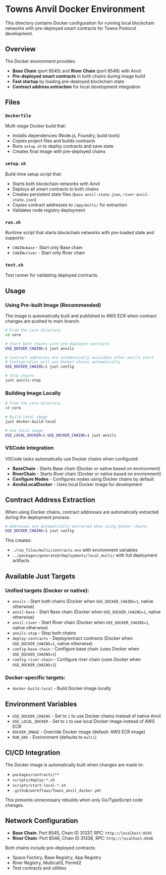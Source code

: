# Towns Anvil Docker Environment

This directory contains Docker configuration for running local blockchain networks with pre-deployed smart contracts for Towns Protocol development.

## Overview

The Docker environment provides:

- **Base Chain** (port 8545) and **River Chain** (port 8546) with Anvil
- **Pre-deployed smart contracts** in both chains during image build
- **Fast startup** by loading pre-deployed blockchain state
- **Contract address extraction** for local development integration

## Files

### `Dockerfile`

Multi-stage Docker build that:

- Installs dependencies (Node.js, Foundry, build tools)
- Copies project files and builds contracts
- Runs `setup.sh` to deploy contracts and save state
- Creates final image with pre-deployed chains

### `setup.sh`

Build-time setup script that:

- Starts both blockchain networks with Anvil
- Deploys all smart contracts to both chains
- Creates persistent state files (`base-anvil-state.json`, `river-anvil-state.json`)
- Copies contract addresses to `/app/multi/` for extraction
- Validates node registry deployment

### `run.sh`

Runtime script that starts blockchain networks with pre-loaded state and supports:

- `CHAIN=base` - Start only Base chain
- `CHAIN=river` - Start only River chain

### `test.sh`

Test runner for validating deployed contracts.

## Usage

### Using Pre-built Image (Recommended)

The image is automatically built and published to AWS ECR when contract changes are pushed to main branch.

```bash
# From the core directory
cd core

# Start both chains with pre-deployed contracts
USE_DOCKER_CHAINS=1 just anvils

# Contract addresses are automatically available after anvils start
# Configuration will use Docker chains automatically
USE_DOCKER_CHAINS=1 just config

# Stop chains
just anvils-stop
```

### Building Image Locally

```bash
# From the core directory
cd core

# Build local image
just docker-build-local

# Use local image
USE_LOCAL_DOCKER=1 USE_DOCKER_CHAINS=1 just anvils
```

### VSCode Integration

VSCode tasks automatically use Docker chains when configured:

- **BaseChain** - Starts Base chain (Docker or native based on environment)
- **RiverChain** - Starts River chain (Docker or native based on environment)
- **Configure Nodes** - Configures nodes using Docker chains by default
- **AnvilsLocalDocker** - Uses local Docker image for development

## Contract Address Extraction

When using Docker chains, contract addresses are automatically extracted during the deployment process:

```bash
# Addresses are automatically extracted when using Docker chains
USE_DOCKER_CHAINS=1 just config
```

This creates:

- `./run_files/multi/contracts.env` with environment variables
- `../packages/generated/deployments/local_multi/` with full deployment artifacts

## Available Just Targets

### Unified targets (Docker or native):

- `anvils` - Start both chains (Docker when `USE_DOCKER_CHAINS=1`, native otherwise)
- `anvil-base` - Start Base chain (Docker when `USE_DOCKER_CHAINS=1`, native otherwise)
- `anvil-river` - Start River chain (Docker when `USE_DOCKER_CHAINS=1`, native otherwise)
- `anvils-stop` - Stop both chains
- `deploy-contracts` - Deploy/extract contracts (Docker when `USE_DOCKER_CHAINS=1`, native otherwise)
- `config-base-chain` - Configure base chain (uses Docker when `USE_DOCKER_CHAINS=1`)
- `config-river-chain` - Configure river chain (uses Docker when `USE_DOCKER_CHAINS=1`)

### Docker-specific targets:

- `docker-build-local` - Build Docker image locally

## Environment Variables

- `USE_DOCKER_CHAINS` - Set to `1` to use Docker chains instead of native Anvil
- `USE_LOCAL_DOCKER` - Set to `1` to use local Docker image instead of AWS ECR
- `DOCKER_IMAGE` - Override Docker image (default: AWS ECR image)
- `RUN_ENV` - Environment (defaults to `multi`)

## CI/CD Integration

The Docker image is automatically built when changes are made to:

- `packages/contracts/**`
- `scripts/deploy-*.sh`
- `scripts/start-local-*.sh`
- `.github/workflows/Towns_anvil_docker.yml`

This prevents unnecessary rebuilds when only Go/TypeScript code changes.

## Network Configuration

- **Base Chain**: Port 8545, Chain ID 31337, RPC: `http://localhost:8545`
- **River Chain**: Port 8546, Chain ID 31338, RPC: `http://localhost:8546`

Both chains include pre-deployed contracts:

- Space Factory, Base Registry, App Registry
- River Registry, Multicall3, Permit2
- Test contracts and utilities
